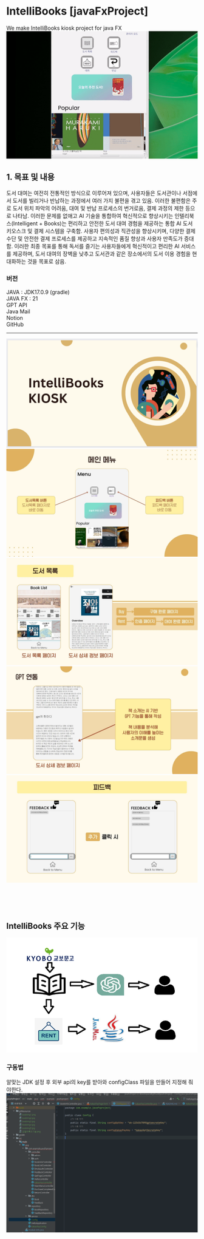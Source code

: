 # IntelliBooks [javaFxProject]
We make IntelliBooks kiosk project for java FX<br>
![ex_screenshot](./gitResources/IntelibookGif.gif)
## 1. 목표 및 내용<br>
   도서 대여는 여전히 전통적인 방식으로 이루어져 있으며, 사용자들은 도서관이나 서점에서 도서를 빌리거나 반납하는 과정에서 여러 가지 불편을 겪고 있음. 이러한 불편함은 주로 도서 위치 파악의 어려움, 대여 및 반납 프로세스의 번거로움, 결제 과정의 제한 등으로 나타남.
   이러한 문제를 없애고 AI 기술을 통합하여 혁신적으로 향상시키는 인텔리북스(Intelligent + Books)는 편리하고 안전한 도서 대여 경험을 제공하는 통합 AI 도서 키오스크 및 결제 시스템을 구축함. 사용자 편의성과 직관성을 향상시키며, 다양한 결제 수단 및 안전한 결제 프로세스를 제공하고 지속적인 품질 향상과 사용자 만족도가 증대함. 이러한 최종 목표를 통해 독서를 즐기는 사용자들에게 혁신적이고 편리한 AI 서비스를 제공하며, 도서 대여의 장벽을 낮추고 도서관과 같은 장소에서의 도서 이용 경험을 현대화하는 것을 목표로 삼음.
<br>



### 버전
JAVA : JDK17.0.9 (gradle)<br>
JAVA FX : 21<br>
GPT API<br>
Java Mail <br>
Notion<br>
GitHub



<hr/>



![ex_screenshot](./gitResources/bookImg1.png)
![ex_screenshot](./gitResources/bookImg2.jpg)
![ex_screenshot](./gitResources/bookImg3.jpg)
![ex_screenshot](./gitResources/BookImg4.jpg)
![ex_screenshot](./gitResources/bookImg5.jpg)


<br/><br/><br/>



IntelliBooks 주요 기능
---
![ex_screenshot](./gitResources/인텔리북스기능.png)


### 구동법
알맞는 JDK 설정 후 외부 api의 key를 받아와 configClass 파일을 만들어 지정해 줘야한다.
![ex_screenshot](./gitResources/configEx.png)
